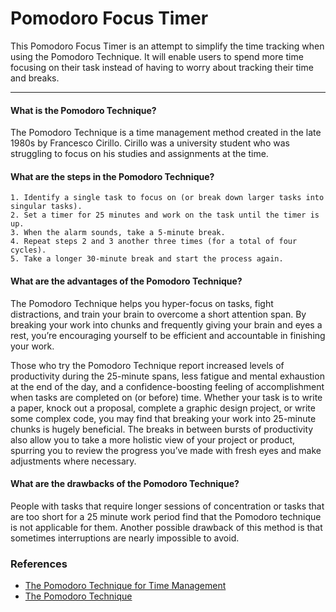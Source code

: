 # Pomodoro Focus Timer

This Pomodoro Focus Timer is an attempt to simplify the time tracking when using the Pomodoro Technique. 
It will enable users to spend more time focusing on their task instead of having to worry about tracking their time and breaks.

***

#### What is the Pomodoro Technique?

The Pomodoro Technique is a time management method created in the late 1980s by Francesco Cirillo. 
Cirillo was a university student who was struggling to focus on his studies and assignments at the time. 

#### What are the steps in the Pomodoro Technique?

    1. Identify a single task to focus on (or break down larger tasks into singular tasks).
    2. Set a timer for 25 minutes and work on the task until the timer is up.
    3. When the alarm sounds, take a 5-minute break.
    4. Repeat steps 2 and 3 another three times (for a total of four cycles).
    5. Take a longer 30-minute break and start the process again.

#### What are the advantages of the Pomodoro Technique?

The Pomodoro Technique helps you hyper-focus on tasks, fight distractions, and train your brain to overcome a short attention span. 
By breaking your work into chunks and frequently giving your brain and eyes a rest, you’re encouraging yourself to be efficient and accountable in finishing your work. 

Those who try the Pomodoro Technique report increased levels of productivity during the 25-minute spans, less fatigue and mental exhaustion at the end of the day, and a confidence-boosting feeling of accomplishment when tasks are completed on (or before) time. 
Whether your task is to write a paper, knock out a proposal, complete a graphic design project, or write some complex code, you may find that breaking your work into 25-minute chunks is hugely beneficial. 
The breaks in between bursts of productivity also allow you to take a more holistic view of your project or product, spurring you to review the progress you’ve made with fresh eyes and make adjustments where necessary. 

#### What are the drawbacks of the Pomodoro Technique?

People with tasks that require longer sessions of concentration or tasks that are too short for a 25 minute work period find that the Pomodoro technique is not applicable for them. 
Another possible drawback of this method is that sometimes interruptions are nearly impossible to avoid.

### References

- [The Pomodoro Technique for Time Management ](https://csuglobal.edu/blog/pomodoro-technique-time-management)
- [The Pomodoro Technique](https://effectiveu.umn.edu/tips/pomodoro-technique)